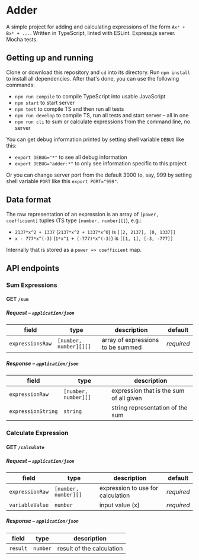 # Adder

A simple project for adding and calculating expressions of the form `Axᵃ + Bxᵇ + ...`. Written in TypeScript, linted with ESLint. Express.js server. Mocha tests.

## Getting up and running

Clone or download this repository and `cd` into its directory. Run `npm install` to install all dependencies. After that's done, you can use the following commands:

* `npm run compile` to compile TypeScript into usable JavaScript
* `npm start` to start server
* `npm test` to compile TS and then run all tests
* `npm run develop` to compile TS, run all tests and start server – all in one
* `npm run cli` to sum or calculate expressions from the command line, no server

You can get debug information printed by setting shell variable `DEBUG` like this:

* `export DEBUG="*"` to see all debug information
* `export DEBUG="adder:*"` to only see information specific to this project

Or you can change server port from the default 3000 to, say, 999 by setting shell variable `PORT` like this `export PORT="999"`.

## Data format

The raw representation of an expression is an array of `[power, coefficient]` tuples (TS type `[number, number][]`), e.g.:

* `2137*x^2 + 1337` (`2137*x^2 + 1337*x^0`) is `[[2, 2137], [0, 1337]]`
* `x - 777*x^(-3)` (`1*x^1 + (-777)*x^(-3)`) is `[[1, 1], [-3, -777]]`

Internally that is stored as a `power => coefficient` map.

## API endpoints

### Sum Expressions
#### GET `/sum`

##### Request – `application/json`
field            | type                   | description                       | default
---------------- | ---------------------- | --------------------------------- | ----------
`expressionsRaw` | `[number, number][][]` | array of expressions to be summed | *required*

##### Response – `application/json`
field              | type                 | description
------------------ | -------------------- | ---------------------------------------
`expressionRaw`    | `[number, number][]` | expression that is the sum of all given
`expressionString` | `string`             | string representation of the sum

### Calculate Expression
#### GET `/calculate`

##### Request – `application/json`
field           | type                 | description                       | default
--------------- | -------------------- | --------------------------------- | ----------
`expressionRaw` | `[number, number][]` | expression to use for calculation | *required*
`variableValue` | `number`             | input value (x)                   | *required*

##### Response – `application/json`
field    | type     | description
-------- | -------- | -------------------------
`result` | `number` | result of the calculation
